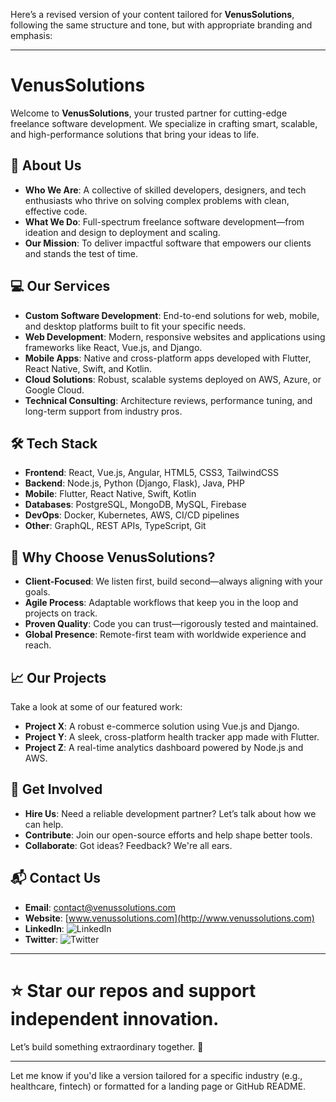 Here’s a revised version of your content tailored for **VenusSolutions**, following the same structure and tone, but with appropriate branding and emphasis:

---

# VenusSolutions

Welcome to **VenusSolutions**, your trusted partner for cutting-edge freelance software development. We specialize in crafting smart, scalable, and high-performance solutions that bring your ideas to life.

## 🚀 About Us

* **Who We Are**: A collective of skilled developers, designers, and tech enthusiasts who thrive on solving complex problems with clean, effective code.
* **What We Do**: Full-spectrum freelance software development—from ideation and design to deployment and scaling.
* **Our Mission**: To deliver impactful software that empowers our clients and stands the test of time.

## 💻 Our Services

* **Custom Software Development**: End-to-end solutions for web, mobile, and desktop platforms built to fit your specific needs.
* **Web Development**: Modern, responsive websites and applications using frameworks like React, Vue.js, and Django.
* **Mobile Apps**: Native and cross-platform apps developed with Flutter, React Native, Swift, and Kotlin.
* **Cloud Solutions**: Robust, scalable systems deployed on AWS, Azure, or Google Cloud.
* **Technical Consulting**: Architecture reviews, performance tuning, and long-term support from industry pros.

## 🛠️ Tech Stack

* **Frontend**: React, Vue.js, Angular, HTML5, CSS3, TailwindCSS
* **Backend**: Node.js, Python (Django, Flask), Java, PHP
* **Mobile**: Flutter, React Native, Swift, Kotlin
* **Databases**: PostgreSQL, MongoDB, MySQL, Firebase
* **DevOps**: Docker, Kubernetes, AWS, CI/CD pipelines
* **Other**: GraphQL, REST APIs, TypeScript, Git

## 🌟 Why Choose VenusSolutions?

* **Client-Focused**: We listen first, build second—always aligning with your goals.
* **Agile Process**: Adaptable workflows that keep you in the loop and projects on track.
* **Proven Quality**: Code you can trust—rigorously tested and maintained.
* **Global Presence**: Remote-first team with worldwide experience and reach.

## 📈 Our Projects

Take a look at some of our featured work:

* **Project X**: A robust e-commerce solution using Vue.js and Django.
* **Project Y**: A sleek, cross-platform health tracker app made with Flutter.
* **Project Z**: A real-time analytics dashboard powered by Node.js and AWS.

## 🤝 Get Involved

* **Hire Us**: Need a reliable development partner? Let’s talk about how we can help.
* **Contribute**: Join our open-source efforts and help shape better tools.
* **Collaborate**: Got ideas? Feedback? We're all ears.

## 📬 Contact Us

* **Email**: [contact@venussolutions.com](mailto:contact@venussolutions.com)
* **Website**: [www.venussolutions.com](http://www.venussolutions.com)
* **LinkedIn**:
  ![LinkedIn](https://img.shields.io/badge/LinkedIn-VenusSolutions-blue)
* **Twitter**:
  ![Twitter](https://img.shields.io/badge/Twitter-@VenusSolns-blue)

---

# ⭐ **Star our repos** and support independent innovation.

Let’s build something extraordinary together. 🚀

---

Let me know if you'd like a version tailored for a specific industry (e.g., healthcare, fintech) or formatted for a landing page or GitHub README.
